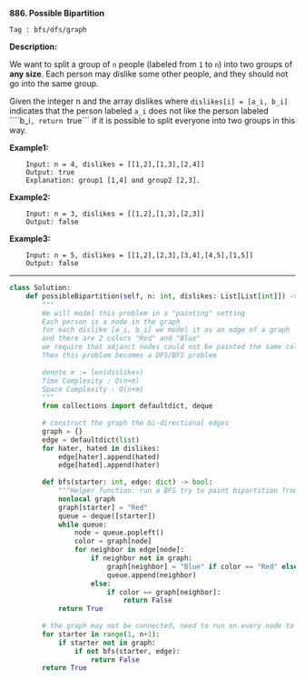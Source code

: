 **886. Possible Bipartition**

```Tag : bfs/dfs/graph```

**Description:**

We want to split a group of ```n``` people (labeled from ```1``` to ```n```) into two groups of **any size**. Each person may dislike some other people, and they should not go into the same group.

Given the integer n and the array dislikes where ```dislikes[i] = [a_i, b_i]``` indicates that the person labeled ```a_i``` does not like the person labeled ````b_i```, return ```true``` if it is possible to split everyone into two groups in this way.

**Example1:**

        Input: n = 4, dislikes = [[1,2],[1,3],[2,4]]
        Output: true
        Explanation: group1 [1,4] and group2 [2,3].

**Example2:**

        Input: n = 3, dislikes = [[1,2],[1,3],[2,3]]
        Output: false
        
**Example3:**

        Input: n = 5, dislikes = [[1,2],[2,3],[3,4],[4,5],[1,5]]
        Output: false

-----------

```python
class Solution:
    def possibleBipartition(self, n: int, dislikes: List[List[int]]) -> bool:
        """
        We will model this problem in a "painting" setting
        Each person is a node in the graph
        for each dislike [a_i, b_i] we model it as an edge of a graph
        and there are 2 colors "Red" and "Blue"
        we require that adjanct nodes could not be painted the same color
        Then this problem becomes a DFS/BFS problem
        
        denote m := len(dislikes)
        Time Complexity : O(n+m)
        Space Complexity : O(n+m)
        """
        from collections import defaultdict, deque
        
        # construct the graph the bi-directional edges
        graph = {}
        edge = defaultdict(list)
        for hater, hated in dislikes:
            edge[hater].append(hated)
            edge[hated].append(hater)
        
        def bfs(starter: int, edge: dict) -> bool:
            """Helper function: run a BFS try to paint bipartition from the starter"""
            nonlocal graph
            graph[starter] = "Red"
            queue = deque([starter])
            while queue:
                node = queue.popleft()
                color = graph[node]
                for neighbor in edge[node]:
                    if neighbor not in graph:
                        graph[neighbor] = "Blue" if color == "Red" else "Red"
                        queue.append(neighbor)
                    else:
                        if color == graph[neighbor]:
                            return False
            return True
            
        # the graph may not be connected, need to run on every node to enumerate
        for starter in range(1, n+1):
            if starter not in graph:
                if not bfs(starter, edge):
                    return False
        return True
```

